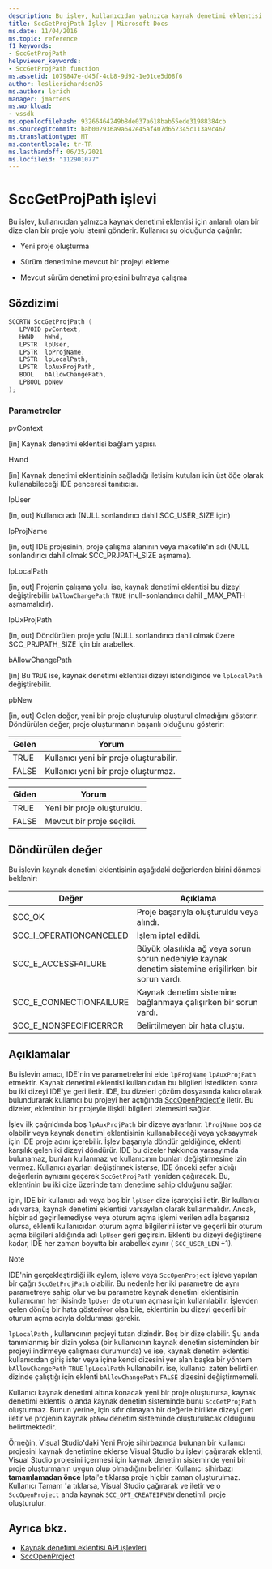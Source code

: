 ```yaml
---
description: Bu işlev, kullanıcıdan yalnızca kaynak denetimi eklentisi için anlamlı olan bir dize olan bir proje yolu istemi gönderir.
title: SccGetProjPath İşlev | Microsoft Docs
ms.date: 11/04/2016
ms.topic: reference
f1_keywords:
- SccGetProjPath
helpviewer_keywords:
- SccGetProjPath function
ms.assetid: 1079847e-d45f-4cb8-9d92-1e01ce5d08f6
author: leslierichardson95
ms.author: lerich
manager: jmartens
ms.workload:
- vssdk
ms.openlocfilehash: 93266464249b8de037a618bab55ede31988384cb
ms.sourcegitcommit: bab002936a9a642e45af407d652345c113a9c467
ms.translationtype: MT
ms.contentlocale: tr-TR
ms.lasthandoff: 06/25/2021
ms.locfileid: "112901077"
---
```

# <a name="sccgetprojpath-function"></a>SccGetProjPath işlevi
Bu işlev, kullanıcıdan yalnızca kaynak denetimi eklentisi için anlamlı olan bir dize olan bir proje yolu istemi gönderir. Kullanıcı şu olduğunda çağrılır:

- Yeni proje oluşturma

- Sürüm denetimine mevcut bir projeyi ekleme

- Mevcut sürüm denetimi projesini bulmaya çalışma

## <a name="syntax"></a>Sözdizimi

```cpp
SCCRTN SccGetProjPath (
   LPVOID pvContext,
   HWND   hWnd,
   LPSTR  lpUser,
   LPSTR  lpProjName,
   LPSTR  lpLocalPath,
   LPSTR  lpAuxProjPath,
   BOOL   bAllowChangePath,
   LPBOOL pbNew
);
```

### <a name="parameters"></a>Parametreler
 pvContext

[in] Kaynak denetimi eklentisi bağlam yapısı.

 Hwnd

[in] Kaynak denetimi eklentisinin sağladığı iletişim kutuları için üst öğe olarak kullanabileceği IDE penceresi tanıtıcısı.

 lpUser

[in, out] Kullanıcı adı (NULL sonlandırıcı dahil SCC_USER_SIZE için)

 lpProjName

[in, out] IDE projesinin, proje çalışma alanının veya makefile'ın adı (NULL sonlandırıcı dahil olmak SCC_PRJPATH_SIZE aşmama).

 lpLocalPath

[in, out] Projenin çalışma yolu. ise, kaynak denetimi eklentisi bu dizeyi değiştirebilir `bAllowChangePath` `TRUE` (null-sonlandırıcı dahil _MAX_PATH aşmamalıdır).

 lpUxProjPath

[in, out] Döndürülen proje yolu (NULL sonlandırıcı dahil olmak üzere SCC_PRJPATH_SIZE için bir arabellek.

 bAllowChangePath

[in] Bu `TRUE` ise, kaynak denetimi eklentisi dizeyi istendiğinde ve `lpLocalPath` değiştirebilir.

 pbNew

[in, out] Gelen değer, yeni bir proje oluşturulıp oluşturul olmadığını gösterir. Döndürülen değer, proje oluşturmanın başarılı olduğunu gösterir:

|Gelen|Yorum|
|--------------|--------------------|
|TRUE|Kullanıcı yeni bir proje oluşturabilir.|
|FALSE|Kullanıcı yeni bir proje oluşturmaz.|

|Giden|Yorum|
|--------------|--------------------|
|TRUE|Yeni bir proje oluşturuldu.|
|FALSE|Mevcut bir proje seçildi.|

## <a name="return-value"></a>Döndürülen değer
 Bu işlevin kaynak denetimi eklentisinin aşağıdaki değerlerden birini dönmesi beklenir:

|Değer|Açıklama|
|-----------|-----------------|
|SCC_OK|Proje başarıyla oluşturuldu veya alındı.|
|SCC_I_OPERATIONCANCELED|İşlem iptal edildi.|
|SCC_E_ACCESSFAILURE|Büyük olasılıkla ağ veya sorun sorun nedeniyle kaynak denetim sistemine erişilirken bir sorun vardı.|
|SCC_E_CONNECTIONFAILURE|Kaynak denetim sistemine bağlanmaya çalışırken bir sorun vardı.|
|SCC_E_NONSPECIFICERROR|Belirtilmeyen bir hata oluştu.|

## <a name="remarks"></a>Açıklamalar
 Bu işlevin amacı, IDE'nin ve parametrelerini elde `lpProjName` `lpAuxProjPath` etmektir. Kaynak denetimi eklentisi kullanıcıdan bu bilgileri İstedikten sonra bu iki dizeyi IDE'ye geri iletir. IDE, bu dizeleri çözüm dosyasında kalıcı olarak bulundurarak kullanıcı bu projeyi her açtığında [SccOpenProject'e](../extensibility/sccopenproject-function.md) iletir. Bu dizeler, eklentinin bir projeyle ilişkili bilgileri izlemesini sağlar.

 İşlev ilk çağrıldında boş `lpAuxProjPath` bir dizeye ayarlanır. `lProjName` boş da olabilir veya kaynak denetimi eklentisinin kullanabileceği veya yoksayymak için IDE proje adını içerebilir. İşlev başarıyla döndür geldiğinde, eklenti karşılık gelen iki dizeyi döndürür. IDE bu dizeler hakkında varsayımda bulunamaz, bunları kullanmaz ve kullanıcının bunları değiştirmesine izin vermez. Kullanıcı ayarları değiştirmek isterse, IDE önceki sefer aldığı değerlerin aynısını geçerek `SccGetProjPath` yeniden çağıracak. Bu, eklentinin bu iki dize üzerinde tam denetime sahip olduğunu sağlar.

 için, IDE bir kullanıcı adı veya boş bir `lpUser` dize işaretçisi iletir. Bir kullanıcı adı varsa, kaynak denetimi eklentisi varsayılan olarak kullanmalıdır. Ancak, hiçbir ad geçirilemediyse veya oturum açma işlemi verilen adla başarısız olursa, eklenti kullanıcıdan oturum açma bilgilerini ister ve geçerli bir oturum açma bilgileri aldığında adı `lpUser` geri geçirsin. Eklenti bu dizeyi değiştirene kadar, IDE her zaman boyutta bir arabellek ayırır ( `SCC_USER_LEN` +1).

> [!NOTE]
> IDE'nin gerçekleştirdiği ilk eylem, işleve veya `SccOpenProject` işleve yapılan bir çağrı `SccGetProjPath` olabilir. Bu nedenle her iki parametre de aynı parametreye sahip olur ve bu parametre kaynak denetimi eklentisinin kullanıcının her ikisinde `lpUser` de oturum açması için kullanılabilir. İşlevden gelen dönüş bir hata gösteriyor olsa bile, eklentinin bu dizeyi geçerli bir oturum açma adıyla doldurması gerekir.

 `lpLocalPath` , kullanıcının projeyi tutan dizindir. Boş bir dize olabilir. Şu anda tanımlanmış bir dizin yoksa (bir kullanıcının kaynak denetim sisteminden bir projeyi indirmeye çalışması durumunda) ve ise, kaynak denetim eklentisi kullanıcıdan giriş ister veya içine kendi dizesini yer alan başka bir yöntem `bAllowChangePath` `TRUE` `lpLocalPath` kullanabilir. ise, kullanıcı zaten belirtilen dizinde çalıştığı için eklenti `bAllowChangePath` `FALSE` dizesini değiştirmemeli.

 Kullanıcı kaynak denetimi altına konacak yeni bir proje oluşturursa, kaynak denetimi eklentisi o anda kaynak denetim sisteminde bunu `SccGetProjPath` oluşturmaz. Bunun yerine, için sıfır olmayan bir değerle birlikte dizeyi geri iletir ve projenin kaynak `pbNew` denetim sisteminde oluşturulacak olduğunu belirtmektedir.

 Örneğin, Visual Studio'daki Yeni  Proje sihirbazında bulunan bir kullanıcı projesini kaynak denetimine eklerse Visual Studio bu işlevi çağırarak eklenti, Visual Studio projesini içermesi için kaynak denetim sisteminde yeni bir proje oluşturmanın uygun olup olmadığını belirler. Kullanıcı sihirbazı **tamamlamadan önce** İptal'e tıklarsa proje hiçbir zaman oluşturulmaz. Kullanıcı Tamam **'a** tıklarsa, Visual Studio çağırarak ve iletir ve o `SccOpenProject` anda kaynak `SCC_OPT_CREATEIFNEW` denetimli proje oluşturulur.

## <a name="see-also"></a>Ayrıca bkz.
- [Kaynak denetimi eklentisi API işlevleri](../extensibility/source-control-plug-in-api-functions.md)
- [SccOpenProject](../extensibility/sccopenproject-function.md)
